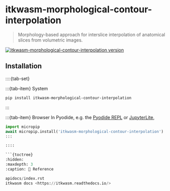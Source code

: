 itkwasm-morphological-contour-interpolation
=======

> Morphology-based approach for interslice interpolation of anatomical slices from volumetric images.

[![itkwasm-morphological-contour-interpolation version](https://badge.fury.io/py/itkwasm_morphological_contour_interpolation.svg)](https://pypi.org/project/itkwasm_morphological_contour_interpolation/)

## Installation

::::{tab-set}

:::{tab-item} System
```shell
pip install itkwasm-morphological-contour-interpolation
```
:::

:::{tab-item} Browser
In Pyodide, e.g. the [Pyodide REPL](https://pyodide.org/en/stable/console.html) or [JupyterLite](https://jupyterlite.readthedocs.io/en/latest/try/lab),

```python
import micropip
await micropip.install('itkwasm-morphological-contour-interpolation')
:::

::::

```{toctree}
:hidden:
:maxdepth: 3
:caption: 📖 Reference

apidocs/index.rst
itkwasm docs <https://itkwasm.readthedocs.io/>
```
